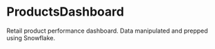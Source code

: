 # ProductsDashboard
Retail product performance dashboard. Data manipulated and prepped using Snowflake.
